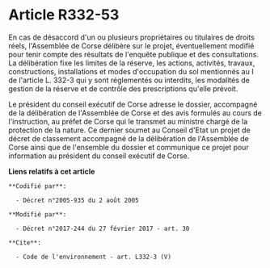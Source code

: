 # Article R332-53

En cas de désaccord d'un ou plusieurs propriétaires ou titulaires de droits réels, l'Assemblée de Corse délibère sur le
projet, éventuellement modifié pour tenir compte des résultats de l'enquête publique et des consultations. La délibération
fixe les limites de la réserve, les actions, activités, travaux, constructions, installations et modes d'occupation du sol
mentionnés au I de l'article L. 332-3 qui y sont réglementés ou interdits, les modalités de gestion de la réserve et de
contrôle des prescriptions qu'elle prévoit. 

Le président du conseil exécutif de Corse adresse le dossier, accompagné de la délibération de l'Assemblée de Corse et des
avis formulés au cours de l'instruction, au préfet de Corse qui le transmet au ministre chargé de la protection de la nature.
Ce dernier soumet au Conseil d'Etat un projet de décret de classement accompagné de la délibération de l'Assemblée de Corse
ainsi que de l'ensemble du dossier et communique ce projet pour information au président du conseil exécutif de Corse.

**Liens relatifs à cet article**

	**Codifié par**:

	  - Décret n°2005-935 du 2 août 2005

	**Modifié par**:

	  - Décret n°2017-244 du 27 février 2017 - art. 30

	**Cite**:

	  - Code de l'environnement - art. L332-3 (V)
